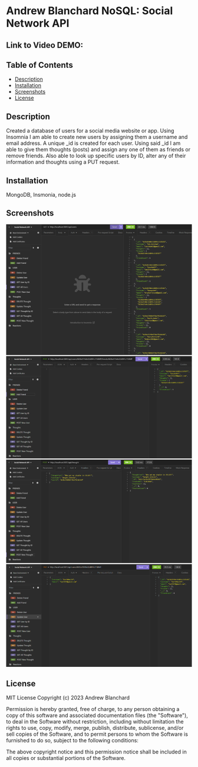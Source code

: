 # Andrew Blanchard NoSQL: Social Network API

## Link to Video DEMO: 

## Table of Contents
- [Description](#description)
- [Installation](#installation)
- [Screenshots](#screenshots)
- [License](#license)

## Description
Created a database of users for a social media website or app.  Using Insomnia I am able to create new users by assigning them a username and email address. A unique _id is created for each user. Using said _id I am able to give them thoughts (posts) and assign any one of them as friends or remove friends. Also able to look up specific users by ID, alter any of their information and thoughts using a PUT request. 

## Installation
MongoDB, Insmonia, node.js

## Screenshots 
<img alt="GET Users" src= "https://github.com/AndrewBlanchard/Social-Network-API/blob/master/Public/Screenshots/GET_Users_Screenshot.png?raw=true">
<img alt="POST Add Friend" src= "https://github.com/AndrewBlanchard/Social-Network-API/blob/master/Public/Screenshots/POST_AddFriend_Screenshot.png?raw=true">
<img alt="POST New Thought" src= "https://github.com/AndrewBlanchard/Social-Network-API/blob/master/Public/Screenshots/POST_Thought_Screenshot.png?raw=true">
<img alt="PUT Update USer Info "src= "https://github.com/AndrewBlanchard/Social-Network-API/blob/master/Public/Screenshots/PUT_Update_User_Screenshot.png?raw=true">

## License

MIT License Copyright (c) 2023 Andrew Blanchard

Permission is hereby granted, free of charge, to any person obtaining a copy of this software and associated documentation files (the "Software"), to deal in the Software without restriction, including without limitation the rights to use, copy, modify, merge, publish, distribute, sublicense, and/or sell copies of the Software, and to permit persons to whom the Software is furnished to do so, subject to the following conditions:

The above copyright notice and this permission notice shall be included in all copies or substantial portions of the Software.
